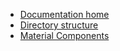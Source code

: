 *   [Documentation home](index.md)
*   [Directory structure](directorystructure.md)
*   [Material Components](components.md)

